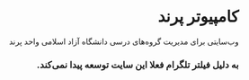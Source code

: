 <h1 dir="rtl">کامپیوتر پرند</h1>
<p dir="rtl">وب‌سایتی برای مدیریت گروه‌های درسی دانشگاه آزاد اسلامی واحد پرند</p>
<h3 dir="rtl">به دلیل فیلتر تلگرام فعلا این سایت توسعه پیدا نمی‌کند.</h2>
